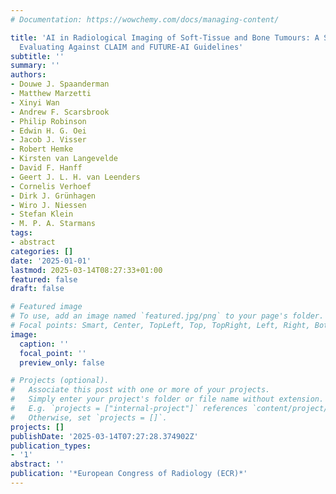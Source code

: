 ```yaml
---
# Documentation: https://wowchemy.com/docs/managing-content/

title: 'AI in Radiological Imaging of Soft-Tissue and Bone Tumours: A Systematic Review
  Evaluating Against CLAIM and FUTURE-AI Guidelines'
subtitle: ''
summary: ''
authors:
- Douwe J. Spaanderman
- Matthew Marzetti
- Xinyi Wan
- Andrew F. Scarsbrook
- Philip Robinson
- Edwin H. G. Oei
- Jacob J. Visser
- Robert Hemke
- Kirsten van Langevelde
- David F. Hanff
- Geert J. L. H. van Leenders
- Cornelis Verhoef
- Dirk J. Grünhagen
- Wiro J. Niessen
- Stefan Klein
- M. P. A. Starmans
tags:
- abstract
categories: []
date: '2025-01-01'
lastmod: 2025-03-14T08:27:33+01:00
featured: false
draft: false

# Featured image
# To use, add an image named `featured.jpg/png` to your page's folder.
# Focal points: Smart, Center, TopLeft, Top, TopRight, Left, Right, BottomLeft, Bottom, BottomRight.
image:
  caption: ''
  focal_point: ''
  preview_only: false

# Projects (optional).
#   Associate this post with one or more of your projects.
#   Simply enter your project's folder or file name without extension.
#   E.g. `projects = ["internal-project"]` references `content/project/deep-learning/index.md`.
#   Otherwise, set `projects = []`.
projects: []
publishDate: '2025-03-14T07:27:28.374902Z'
publication_types:
- '1'
abstract: ''
publication: '*European Congress of Radiology (ECR)*'
---
```

